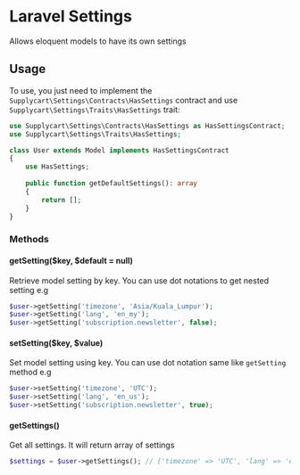 # Laravel Settings

Allows eloquent models to have its own settings

## Usage

To use, you just need to implement the `Supplycart\Settings\Contracts\HasSettings` contract and use `Supplycart\Settings\Traits\HasSettings` trait:

```php
use Supplycart\Settings\Contracts\HasSettings as HasSettingsContract;
use Supplycart\Settings\Traits\HasSettings;

class User extends Model implements HasSettingsContract
{
    use HasSettings;
    
    public function getDefaultSettings(): array
    {
        return [];
    }
}
```

### Methods

#### getSetting($key, $default = null)
Retrieve model setting by key. You can use dot notations to get nested setting e.g
```php
$user->getSetting('timezone', 'Asia/Kuala_Lumpur');
$user->getSetting('lang', 'en_my');
$user->getSetting('subscription.newsletter', false);
```

#### setSetting($key, $value)
Set model setting using key. You can use dot notation same like `getSetting` method e.g
```php
$user->setSetting('timezone', 'UTC');
$user->setSetting('lang', 'en_us');
$user->setSetting('subscription.newsletter', true);
```

#### getSettings()
Get all settings. It will return array of settings
```php
$settings = $user->getSettings(); // ['timezone' => 'UTC', 'lang' => 'en_us', 'subscription' => ['newsletter' => true]];
```

